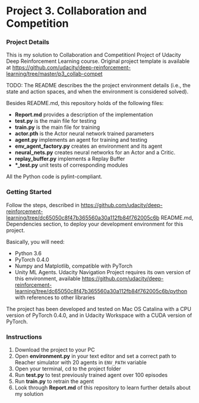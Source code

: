 # Project 3. Collaboration and Competition 
### Project Details

This is my solution to Collaboration and Competitionl Project of Udacity Deep Reinforcement
Learning course. Original project template is available at
https://github.com/udacity/deep-reinforcement-learning/tree/master/p3_collab-compet

TODO: The README describes the the project environment details (i.e., the state
and action spaces, and when the environment is considered solved).

Besides README.md, this repository holds of the following files:

* __Report.md__ provides a description of the implementation
* __test.py__ is the main file for testing
* __train.py__ is the main file for training
* __actor.pth__ is the Actor neural network trained parameters
* __agent.py__ implements an agent for training and testing
* __env\_agent\_factory.py__ creates an environment and its agent
* __neural\_nets.py__ creates neural networks for an Actor and a Critic.
* __replay\_buffer.py__ implements a Replay Buffer 
* __*\_test.py__ unit tests of corresponding modules

All the Python code is pylint-compliant.

### Getting Started

Follow the steps, described in https://github.com/udacity/deep-reinforcement-learning/tree/dc65050c8f47b365560a30a112fb84f762005c6b README.md,
Dependencies section, to deploy your development environment for this project.

Basically, you will need:

* Python 3.6
* PyTorch 0.4.0
* Numpy and Matplotlib, compatible with PyTorch
* Unity ML Agents. Udacity Navigation Project requires its own version of this
environment, available
https://github.com/udacity/deep-reinforcement-learning/tree/dc65050c8f47b365560a30a112fb84f762005c6b/python
with references to other libraries

The project has been developed and tested on Mac OS Catalina with a CPU version
of PyTorch 0.4.0, and in Udacity Workspace with a CUDA version of PyTorch.

### Instructions

1. Download the project to your PC
1. Open __environment.py__ in your text editor and set a correct path to Reacher
simulator with 20 agents in ```ENV_PATH``` variable
1. Open your terminal, cd to the project folder
1. Run __test.py__ to test previously trained agent over 100 episodes
1. Run __train.py__ to retrain the agent 
1. Look through __Report.md__ of this repository to learn further details about
my solution
